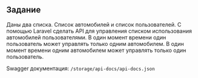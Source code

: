 ## Задание
Даны два списка. Список автомобилей и список пользователей.
C помощью Laravel сделать API для управления списком использования автомобилей пользователями.
В один момент времени один пользователь может управлять только одним автомобилем. В один момент времени одним автомобилем может управлять только один пользователь.

Swagger документация: `/storage/api-docs/api-docs.json`
